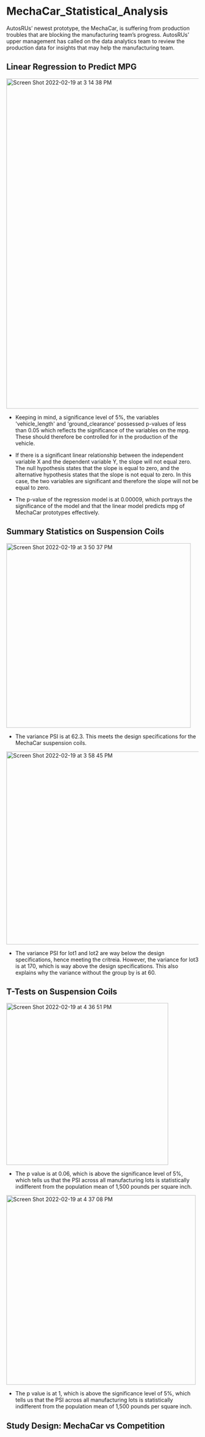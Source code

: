 # MechaCar_Statistical_Analysis
AutosRUs’ newest prototype, the MechaCar, is suffering from production troubles that are blocking the manufacturing team’s progress. AutosRUs’ upper management has called on the data analytics team to review the production data for insights that may help the manufacturing team.


## Linear Regression to Predict MPG

<img width="864" alt="Screen Shot 2022-02-19 at 3 14 38 PM" src="https://user-images.githubusercontent.com/93164021/154817553-ae7a6af5-948c-46f1-af4e-03218e7803c4.png">

- Keeping in mind, a significance level of 5%, the variables 'vehicle_length' and 'ground_clearance' possessed p-values of less than 0.05 which reflects the significance of the variables on the mpg. These should therefore be controlled for in the production of the vehicle.

- If there is a significant linear relationship between the independent variable X and the dependent variable Y, the slope will not equal zero. The null hypothesis states that the slope is equal to zero, and the alternative hypothesis states that the slope is not equal to zero. In this case, the two variables are significant and therefore the slope will not be equal to zero.

- The p-value of the regression model is at 0.00009, which portrays the significance of the model and that the linear model predicts mpg of MechaCar prototypes effectively.

## Summary Statistics on Suspension Coils

<img width="483" alt="Screen Shot 2022-02-19 at 3 50 37 PM" src="https://user-images.githubusercontent.com/93164021/154818600-765d10f0-ab56-4ee2-a0a1-5df726e23c76.png">

- The variance PSI is at 62.3. This meets the design specifications for the MechaCar suspension coils.

<img width="505" alt="Screen Shot 2022-02-19 at 3 58 45 PM" src="https://user-images.githubusercontent.com/93164021/154818868-41811b25-6bfd-424f-aea8-830a9e218855.png">

- The variance PSI for lot1 and lot2 are way below the design specifications, hence meeting the critreia. However, the variance for lot3 is at 170, which is way above the design specifications. This also explains why the variance without the group by is at 60. 

## T-Tests on Suspension Coils

<img width="424" alt="Screen Shot 2022-02-19 at 4 36 51 PM" src="https://user-images.githubusercontent.com/93164021/154819969-48372ddc-dd2a-4663-811a-f8f8f254cae8.png">

- The p value is at 0.06, which is above the significance level of 5%, which tells us that the PSI across all manufacturing lots is statistically indifferent from the population mean of 1,500 pounds per square inch.

<img width="496" alt="Screen Shot 2022-02-19 at 4 37 08 PM" src="https://user-images.githubusercontent.com/93164021/154819975-4aeffc28-242c-447f-811a-da1e36928de3.png">

- The p value is at 1, which is above the significance level of 5%, which tells us that the PSI across all manufacturing lots is statistically indifferent from the population mean of 1,500 pounds per square inch.

## Study Design: MechaCar vs Competition









